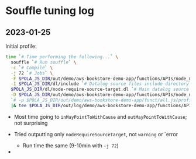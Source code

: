 # Souffle tuning log

## 2023-01-25

Initial profile:

```bash
time `# Time performing the following...` \
  souffle `# Run souffle` \
  -c `# Compile` \
  -j 72 `# Jobs` \
  -F $POLA_JS_DIR/out/demo/aws-bookstore-demo-app/functions/APIs/node_modules/aws-sdk/clients/all.js/tajs/flowgraphs/facts `# Input facts` \
  -I $POLA_JS_DIR/dl/include `# Datalog source files include directory` \
  $POLA_JS_DIR/dl/node-require-source-target.dl `# Main datalog source file` \
  -D $POLA_JS_DIR/out/demo/aws-bookstore-demo-app/functions/APIs/node_modules/aws-sdk/clients/all.js/results `# Output directory` \
  `# -p $POLA_JS_DIR/out/demo/aws-bookstore-demo-app/funct/all.js/profile_c_j_72_no_frequency.prof \ # Profiling` \
  |& tee $POLA_JS_DIR/out/log/demo/aws-bookstore-demo-app/functions/APIs/node_modules/aws-sdk/clients/all.js/souffle.log # Souffle output log
```

- Most time going to `inMayPointToWithCause` and `outMayPointToWithCause`; not surprising

- Tried outputting only `nodeRequireSourceTarget`, not `warning` or `error

  - Run time the same (9-10min with `-j 72`)

-
